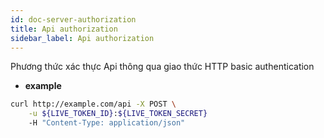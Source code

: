 ```yaml
---
id: doc-server-authorization
title: Api authorization
sidebar_label: Api authorization
---
```



Phương thức xác thực Api thông qua giao thức HTTP basic authentication

* **example**

```bash
curl http://example.com/api -X POST \
    -u ${LIVE_TOKEN_ID}:${LIVE_TOKEN_SECRET}
    -H "Content-Type: application/json"

```


